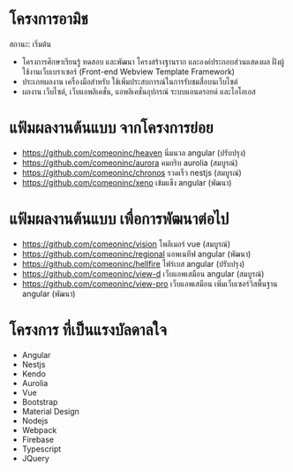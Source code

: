 # โครงการอามิช
สถานะ: เริ่มต้น

- โครงการศึกษาเรียนรู้ ทดสอบ และพัฒนา โครงสร้างฐานราก และองค์ประกอบส่วนแสดงผล ฝั่งผู้ใช้งานเว็บเบราเซอร์ (Front-end Webview Template Framework)
- ประเภทผลงาน เครื่องมือสำหรับ ใช้เพิ่มประสบการณ์ในการรับชมสื่อบนเว็บไซต์
- ผลงาน เว็บไซต์, เว็บแอพลิเคชั่น, แอพลิเคชั่นอุปกรณ์ ระบบแอนดรอยด์ และไอโอเอส

# แฟ้มผลงานต้นแบบ จากโครงการย่อย
- https://github.com/comeoninc/heaven นิ่มนวล angular (ปรับปรุง)
- https://github.com/comeoninc/aurora คมกริบ aurolia (สมบูรณ์)
- https://github.com/comeoninc/chronos รวดเร็ว nestjs (สมบูรณ์)
- https://github.com/comeoninc/xeno เข้มแข็ง angular (พัฒนา)

# แฟ้มผลงานต้นแบบ เพื่อการพัฒนาต่อไป
- https://github.com/comeoninc/vision โพลีเมอร์ vue (สมบูรณ์)
- https://github.com/comeoninc/regional แอพเนทีฟ angular (พัฒนา)
- https://github.com/comeoninc/hellfire ไฟร์เบส angular (ปรับปรุง)
- https://github.com/comeoninc/view-d เว็บแอพเสมือน angular (สมบูรณ์)
- https://github.com/comeoninc/view-pro เว็บแอพเสมือน เพิ่มเว็บเซอร์วิสพื้นฐาน angular (พัฒนา)


# โครงการ ที่เป็นแรงบัลดาลใจ
- Angular
- Nestjs
- Kendo
- Aurolia
- Vue
- Bootstrap
- Material Design
- Nodejs
- Webpack
- Firebase
- Typescript
- JQuery


